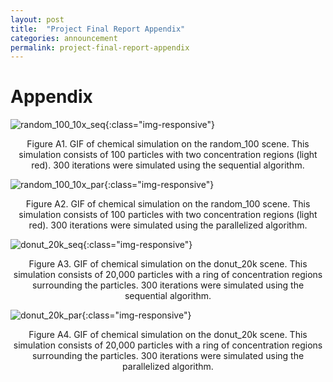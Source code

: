 ```yaml
---
layout: post
title:  "Project Final Report Appendix"
categories: announcement
permalink: project-final-report-appendix
---
```


# Appendix

![random_100_10x_seq](/project-campfire-website/assets/images/random_100_10x_seq.gif){:class="img-responsive"}

<center>Figure A1. GIF of chemical simulation on the random_100 scene. This simulation consists of 100 particles with two concentration regions (light red). 300 iterations were simulated using the sequential algorithm.</center>

![random_100_10x_par](/project-campfire-website/assets/images/random_100_10x_par.gif){:class="img-responsive"}

<center>Figure A2. GIF of chemical simulation on the random_100 scene. This simulation consists of 100 particles with two concentration regions (light red). 300 iterations were simulated using the parallelized algorithm.</center>

![donut_20k_seq](/project-campfire-website/assets/images/donut_20k_seq.gif){:class="img-responsive"}

<center>Figure A3. GIF of chemical simulation on the donut_20k scene. This simulation consists of 20,000 particles with a ring of concentration regions surrounding the particles. 300 iterations were simulated using the sequential algorithm.</center>

![donut_20k_par](/project-campfire-website/assets/images/donut_20k_par.gif){:class="img-responsive"}

<center>Figure A4. GIF of chemical simulation on the donut_20k scene. This simulation consists of 20,000 particles with a ring of concentration regions surrounding the particles. 300 iterations were simulated using the parallelized algorithm.</center>